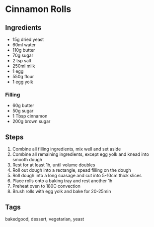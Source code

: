 # Cinnamon Rolls

## Ingredients

* 15g dried yeast 
* 60ml water 
* 110g butter
* 70g sugar 
* 2 tsp salt
* 250ml milk
* 1 egg
* 550g flour
* 1 egg yolk

### Filling

* 60g butter 
* 50g sugar 
* 1 Tbsp cinnamon
* 200g brown sugar

## Steps

1. Combine all filling ingredients, mix well and set aside 
2. Combine all remaining ingredients, except egg yolk and knead into smooth dough
3. Rest for at least 1h, until volume doubles
4. Roll out dough into a rectangle, spead filling on the dough
5. Roll dough into a long suasage and cut into 5-10cm thick slices
6. Place rolls onto a baking tray and rest another 1h 
7. Preheat oven to 180C convection
8. Brush rolls with egg yolk and bake for 20-25min

## Tags
bakedgood, dessert, vegetarian, yeast
